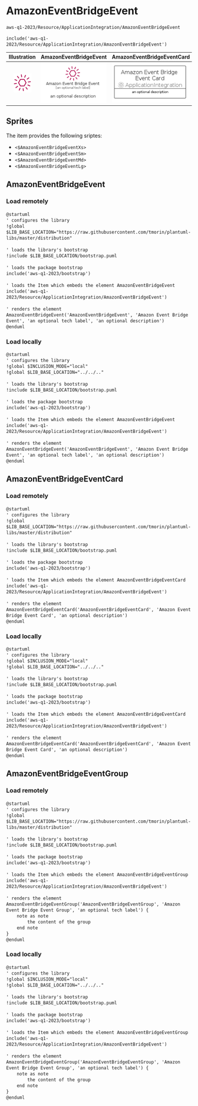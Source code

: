 # AmazonEventBridgeEvent


```text
aws-q1-2023/Resource/ApplicationIntegration/AmazonEventBridgeEvent
```

```text
include('aws-q1-2023/Resource/ApplicationIntegration/AmazonEventBridgeEvent')
```



| Illustration | AmazonEventBridgeEvent | AmazonEventBridgeEventCard | AmazonEventBridgeEventGroup |
| :---: | :---: | :---: | :---: |
| ![illustration for Illustration](../../../aws-q1-2023/Resource/ApplicationIntegration/AmazonEventBridgeEvent.png) | ![illustration for AmazonEventBridgeEvent](../../../aws-q1-2023/Resource/ApplicationIntegration/AmazonEventBridgeEvent.Local.png) | ![illustration for AmazonEventBridgeEventCard](../../../aws-q1-2023/Resource/ApplicationIntegration/AmazonEventBridgeEventCard.Local.png) | ![illustration for AmazonEventBridgeEventGroup](../../../aws-q1-2023/Resource/ApplicationIntegration/AmazonEventBridgeEventGroup.Local.png) |



## Sprites
The item provides the following sriptes:

- `<$AmazonEventBridgeEventXs>`
- `<$AmazonEventBridgeEventSm>`
- `<$AmazonEventBridgeEventMd>`
- `<$AmazonEventBridgeEventLg>`





## AmazonEventBridgeEvent

### Load remotely
```plantuml
@startuml
' configures the library
!global $LIB_BASE_LOCATION="https://raw.githubusercontent.com/tmorin/plantuml-libs/master/distribution"

' loads the library's bootstrap
!include $LIB_BASE_LOCATION/bootstrap.puml

' loads the package bootstrap
include('aws-q1-2023/bootstrap')

' loads the Item which embeds the element AmazonEventBridgeEvent
include('aws-q1-2023/Resource/ApplicationIntegration/AmazonEventBridgeEvent')

' renders the element
AmazonEventBridgeEvent('AmazonEventBridgeEvent', 'Amazon Event Bridge Event', 'an optional tech label', 'an optional description')
@enduml
```

### Load locally
```plantuml
@startuml
' configures the library
!global $INCLUSION_MODE="local"
!global $LIB_BASE_LOCATION="../../.."

' loads the library's bootstrap
!include $LIB_BASE_LOCATION/bootstrap.puml

' loads the package bootstrap
include('aws-q1-2023/bootstrap')

' loads the Item which embeds the element AmazonEventBridgeEvent
include('aws-q1-2023/Resource/ApplicationIntegration/AmazonEventBridgeEvent')

' renders the element
AmazonEventBridgeEvent('AmazonEventBridgeEvent', 'Amazon Event Bridge Event', 'an optional tech label', 'an optional description')
@enduml
```

## AmazonEventBridgeEventCard

### Load remotely
```plantuml
@startuml
' configures the library
!global $LIB_BASE_LOCATION="https://raw.githubusercontent.com/tmorin/plantuml-libs/master/distribution"

' loads the library's bootstrap
!include $LIB_BASE_LOCATION/bootstrap.puml

' loads the package bootstrap
include('aws-q1-2023/bootstrap')

' loads the Item which embeds the element AmazonEventBridgeEventCard
include('aws-q1-2023/Resource/ApplicationIntegration/AmazonEventBridgeEvent')

' renders the element
AmazonEventBridgeEventCard('AmazonEventBridgeEventCard', 'Amazon Event Bridge Event Card', 'an optional description')
@enduml
```

### Load locally
```plantuml
@startuml
' configures the library
!global $INCLUSION_MODE="local"
!global $LIB_BASE_LOCATION="../../.."

' loads the library's bootstrap
!include $LIB_BASE_LOCATION/bootstrap.puml

' loads the package bootstrap
include('aws-q1-2023/bootstrap')

' loads the Item which embeds the element AmazonEventBridgeEventCard
include('aws-q1-2023/Resource/ApplicationIntegration/AmazonEventBridgeEvent')

' renders the element
AmazonEventBridgeEventCard('AmazonEventBridgeEventCard', 'Amazon Event Bridge Event Card', 'an optional description')
@enduml
```

## AmazonEventBridgeEventGroup

### Load remotely
```plantuml
@startuml
' configures the library
!global $LIB_BASE_LOCATION="https://raw.githubusercontent.com/tmorin/plantuml-libs/master/distribution"

' loads the library's bootstrap
!include $LIB_BASE_LOCATION/bootstrap.puml

' loads the package bootstrap
include('aws-q1-2023/bootstrap')

' loads the Item which embeds the element AmazonEventBridgeEventGroup
include('aws-q1-2023/Resource/ApplicationIntegration/AmazonEventBridgeEvent')

' renders the element
AmazonEventBridgeEventGroup('AmazonEventBridgeEventGroup', 'Amazon Event Bridge Event Group', 'an optional tech label') {
    note as note
        the content of the group
    end note
}
@enduml
```

### Load locally
```plantuml
@startuml
' configures the library
!global $INCLUSION_MODE="local"
!global $LIB_BASE_LOCATION="../../.."

' loads the library's bootstrap
!include $LIB_BASE_LOCATION/bootstrap.puml

' loads the package bootstrap
include('aws-q1-2023/bootstrap')

' loads the Item which embeds the element AmazonEventBridgeEventGroup
include('aws-q1-2023/Resource/ApplicationIntegration/AmazonEventBridgeEvent')

' renders the element
AmazonEventBridgeEventGroup('AmazonEventBridgeEventGroup', 'Amazon Event Bridge Event Group', 'an optional tech label') {
    note as note
        the content of the group
    end note
}
@enduml
```

